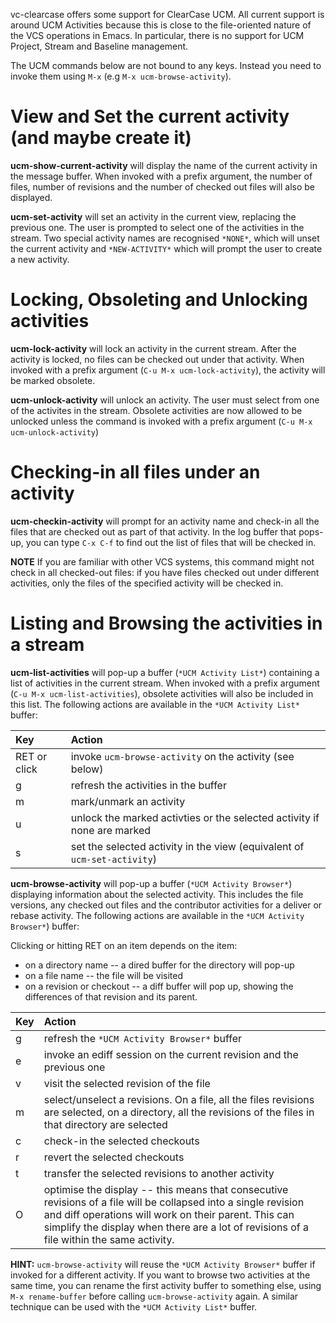 vc-clearcase offers some support for ClearCase UCM.  All current support is around UCM Activities because this is close to the file-oriented nature of the VCS operations in Emacs.  In particular, there is no support for UCM Project, Stream and Baseline management.

The UCM commands below are not bound to any keys.  Instead you need to invoke them using `M-x` (e.g `M-x ucm-browse-activity`).



# View and Set the current activity (and maybe create it) #

**ucm-show-current-activity** will display the name of the current activity in the message buffer.  When invoked with a prefix argument, the number of files, number of revisions and the number of checked out files will also be displayed.

**ucm-set-activity** will set an activity in the current view, replacing the previous one.  The user is prompted to select one of the activities in the stream.  Two special activity names are recognised `*NONE*`, which will unset the current activity and `*NEW-ACTIVITY*` which will prompt the user to create a new activity.

# Locking, Obsoleting and Unlocking activities #

**ucm-lock-activity** will lock an activity in the current stream.  After the activity is locked, no files can be checked out under that activity.  When invoked with a prefix argument (`C-u M-x ucm-lock-activity`), the activity will be marked obsolete.

**ucm-unlock-activity** will unlock an activity.  The user must select from one of the activites in the stream.  Obsolete activities are now allowed to be unlocked unless the command is invoked with a prefix argument (`C-u M-x ucm-unlock-activity`)

# Checking-in all files under an activity #

**ucm-checkin-activity** will prompt for an activity name and check-in all the files that are checked out as part of that activity.  In the log buffer that pops-up, you can type `C-x C-f` to find out the list of files that will be checked in.

**NOTE** If you are familiar with other VCS systems, this command might not check in all checked-out files: if you have files checked out under different activities, only the files of the specified activity will be checked in.

# Listing and Browsing the activities in a stream #

**ucm-list-activities** will pop-up a buffer (`*UCM Activity List*`) containing a list of activities in the current stream.  When invoked with a prefix argument (`C-u M-x ucm-list-activities`), obsolete activities will also be included in this list.  The following actions are available in the `*UCM Activity List*` buffer:

|Key|Action|
|:--|:-----|
|RET or click|invoke `ucm-browse-activity` on the activity (see below)|
|g |refresh the activities in the buffer|
|m |mark/unmark an activity|
|u |unlock the marked activties or the selected activity if none are marked|
|s |set the selected activity in the view (equivalent of `ucm-set-activity`)|

**ucm-browse-activity** will pop-up a buffer (`*UCM Activity Browser*`) displaying information about the selected activity.  This includes the file versions, any checked out files and the contributor activities for a deliver or rebase activity.  The following actions are available in the `*UCM Activity Browser*`) buffer:

Clicking or hitting RET on an item depends on the item:

  * on a directory name -- a dired buffer for the directory will pop-up
  * on a file name -- the file will be visited
  * on a revision or checkout -- a diff buffer will pop up, showing the differences of that revision and its parent.

|Key|Action|
|:--|:-----|
|g |refresh the `*UCM Activity Browser*` buffer|
|e |invoke an ediff session on the current revision and the previous one|
|v |visit the selected revision of the file|
|m |select/unselect a revisions.  On a file, all the files revisions are selected, on a directory, all the revisions of the files in that directory are selected|
|c |check-in the selected checkouts|
|r |revert the selected checkouts|
|t |transfer the selected revisions to another activity|
|O |optimise the display -- this means that consecutive revisions of a file will be collapsed into a single revision and diff operations will work on their parent.  This can simplify the display when there are a lot of revisions of a file within the same activity.|

**HINT:** `ucm-browse-activity` will reuse the `*UCM Activity Browser*` buffer if invoked for a different activity.  If you want to browse two activities at the same time, you can rename the first activity buffer to something else, using `M-x rename-buffer` before calling `ucm-browse-activity` again.  A similar technique can be used with the `*UCM Activity List*` buffer.